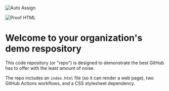 ![Auto Assign](https://github.com/biologysvsu/demo-repository/actions/workflows/auto-assign.yml/badge.svg)

![Proof HTML](https://github.com/biologysvsu/demo-repository/actions/workflows/proof-html.yml/badge.svg)

# Welcome to your organization's demo respository
This code repository (or "repo") is designed to demonstrate the best GitHub has to offer with the least amount of noise.

The repo includes an `index.html` file (so it can render a web page), two GitHub Actions workflows, and a CSS stylesheet dependency.
